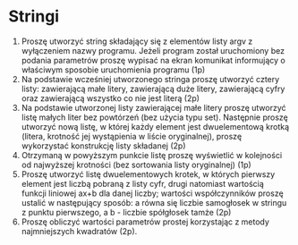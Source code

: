 # Stringi

1. Proszę utworzyć string składający się z elementów listy argv z wyłączeniem nazwy programu. Jeżeli program został uruchomiony bez podania parametrów proszę wypisać na ekran komunikat informujący o właściwym sposobie uruchomienia programu (1p)
2. Na podstawie wcześniej utworzonego stringa proszę utworzyć cztery listy: zawierającą małe litery, zawierającą duże litery, zawierającą cyfry oraz zawierającą wszystko co nie jest literą (2p)
3. Na podstawie utworzonej listy zawierającej małe litery proszę utworzyć listę małych liter bez powtórzeń (bez użycia typu set). Następnie proszę utworzyć nową listę, w której każdy element jest dwuelementową krotką (litera, krotność jej wystąpienia w liście oryginalnej), proszę wykorzystać konstrukcję listy składanej (2p)
4. Otrzymaną w powyższym punkcie listę proszę wyświetlić w kolejności od najwyższej krotności (bez sortowania listy oryginalnej) (1p)
5. Proszę utworzyć listę dwuelementowych krotek, w których pierwszy element jest liczbą pobraną z listy cyfr, drugi natomiast wartością funkcji liniowej ax+b dla danej liczby; wartości współczynników proszę ustalić w następujący sposób: a równa się liczbie samogłosek w stringu z punktu pierwszego, a b - liczbie spółgłosek tamże (2p)
6. Proszę obliczyć wartości parametrów prostej korzystając z metody najmniejszych kwadratów (2p).
